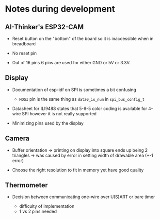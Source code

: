 # Notes during development

## AI-Thinker's ESP32-CAM

- Reset button on the "bottom" of the board so it is inaccessible when in breadboard

- No reset pin

- Out of 16 pins 6 pins are used for either GND or 5V or 3.3V.

## Display

- Documentation of esp-idf on SPI is sometimes a bit confusing
    - `MOSI` pin is the same thing as `data0_io_num` in `spi_bus_config_t`

- Datasheet for ILI9488 states that 5-6-5 color coding is available for 4-wire SPI however it is not really supported

- Minimizing pins used by the display

## Camera

- Buffer orientation -> printing on display into square ends up being 2 triangles -> was caused by error in setting width of drawable area (+-1 error)

- Choose the right resolution to fit in memory yet have good quality

## Thermometer

- Decision between communicating one-wire over U(S)ART or bare timer

    - difficulty of implementation
    - 1 vs 2 pins needed
    

    